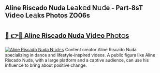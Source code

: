 ## Aline Riscado Nuda Le𝚊k𝚎d N𝚞𝚍e - Part-8sT Vid𝚎o Le𝚊ks Photos ZO06s

# <h2><a href="http://fbee6u.evod.top/?m=Aline+Riscado+Nuda">🔗 👉🔴 Aline Riscado Nuda Vid𝚎o Ph𝚘t𝚘s</a></h2>

[![Aline Riscado Nuda N𝚞d𝚎s](https://i.imgur.com/8V9OHl7.gif)](http://fbee6u.evod.top/?m=Aline+Riscado+Nuda)
Content creator Aline Riscado Nuda specializing in dance and lifestyle-inspired videos. A public figure like Aline Riscado Nuda, with a large platform and a captive audience, can use his influence to bring about positive change. 
